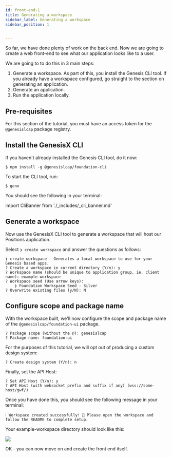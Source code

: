 ```yaml
---
id: front-end-1
title: Generating a workspace
sidebar_label: Generating a workspace
sidebar_position: 1


---
```


So far, we have done plenty of work on the back end. Now we are going to create a web front-end to see what our application looks like to a user.

We are going to to do this in 3 main steps:

1. Generate a workspace. As part of this, you install the Genesis CLI tool. If you already have a workspace configured, go straight to the section on generating an application.
2. Generate an application.
3. Run the application locally.


## Pre-requisites
For this section of the tutorial, you must have an access token for the `@genesislcap` package registry.

## Install the GenesisX CLI
If you haven't already installed the Genesis CLI tool, do it now:

```
$ npm install -g @genesislcap/foundation-cli
```

To start the CLI tool, run:
```
$ genx
```
You should see the following in your terminal:

import CliBanner from './_includes/_cli_banner.md'

<CliBanner />

## Generate a workspace

Now use the GenesisX CLI tool to generate a workspace that will host our Positions application. 

Select `❯ create workspace` and answer the questions as follows:

```
❯ create workspace - Generates a local workspace to use for your Genesis based apps.
? Create a workspace in current directory (Y/n): y
? Workspace name (should be unique to application group, ie. client name): example-workspace
? Workspace seed (Use arrow keys):
    ❯ Foundation Workspace Seed - Silver
? Overwrite existing files (y/N): N
```

## Configure scope and package name

With the workspace built, we'll now configure the scope and package name of the  `@genesislcap/foundation-ui` package.

```
? Package scope (without the @): genesislcap
? Package name: foundation-ui
```

For the purposes of this tutorial, we will opt out of producing a custom design system:

```
? Create design system (Y/n): n
```

Finally, set the API Host:
<!-- TODO: what will the user set the API Host to? -->
```
? Set API Host (Y/n): y
? API Host (with websocket prefix and suffix if any) (wss://some-host/gwf/) 
```

Once you have done this, you should see the following message in your terminal:
```
ℹ Workspace created successfully! 🎉 Please open the workspace and follow the README to complete setup.
```
Your example-workspace directory should look like this:

![](/img/btfe--example-workspace--dir.png)

OK - you can now move on and create the front end itself.
